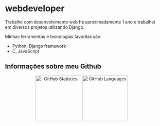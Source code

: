 # webdeveloper

Trabalho com desenvolvimento web há aproximadamente 1 ano e trabalhei em diversos projetos utilizando Django.


Minhas ferramentas e tecnologias favoritas são:

- Python, Django framework
- C, JavaScript

## Informações sobre meu Github

<div align="center">

 <img src="https://github-readme-stats.vercel.app/api?username=michel110299&include_all_commits=true&count_private=true&theme=tokyonight" height="150" alt="GitHub Statistics" />
 
<img src="https://github-readme-stats.vercel.app/api/top-langs?username=michel110299&layout=compact&theme=tokyonight&card_width=370" height="150" alt="GitHub Languages" />

</div>
